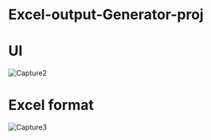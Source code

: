 # Excel-output-Generator-proj

# UI 

![Capture2](https://github.com/rajeshnayak0406/Excel-output-Generator-proj/assets/106416480/97c17c29-87ba-4b26-be4e-9ebc76a7918b)

# Excel format 
![Capture3](https://github.com/rajeshnayak0406/Excel-output-Generator-proj/assets/106416480/f8281568-69a8-4c2f-b887-18478b41c11e)
